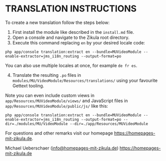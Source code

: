 # TRANSLATION INSTRUCTIONS

To create a new translation follow the steps below:

1. First install the module like described in the `install.md` file.
2. Open a console and navigate to the Zikula root directory.
3. Execute this command replacing `en` by your desired locale code:

`php app/console translation:extract en --bundle=MUVideoModule --enable-extractor=jms_i18n_routing --output-format=po`

You can also use multiple locales at once, for example `de fr es`.

4. Translate the resulting `.po` files in `modules/MU/VideoModule/Resources/translations/` using your favourite Gettext tooling.

Note you can even include custom views in `app/Resources/MUVideoModule/views/` and JavaScript files in `app/Resources/MUVideoModule/public/js/` like this:

`php app/console translation:extract en --bundle=MUVideoModule --enable-extractor=jms_i18n_routing --output-format=po --dir=./modules/MU/VideoModule --dir=./app/Resources/MUVideoModule`

For questions and other remarks visit our homepage https://homepages-mit-zikula.de.

Michael Ueberschaer (info@homepages-mit-zikula.de)
https://homepages-mit-zikula.de
